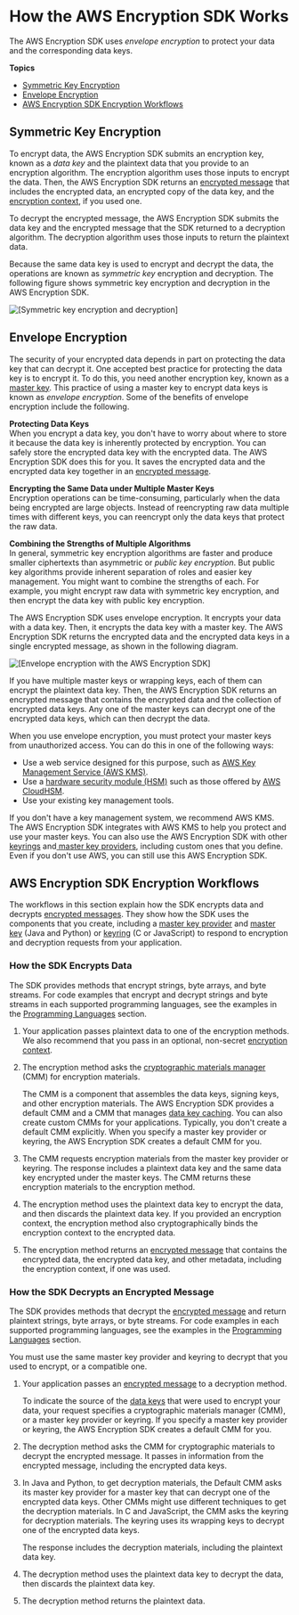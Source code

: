 # How the AWS Encryption SDK Works<a name="how-it-works"></a>

The AWS Encryption SDK uses *envelope encryption* to protect your data and the corresponding data keys\. 

**Topics**
+ [Symmetric Key Encryption](#symmetric-key-encryption)
+ [Envelope Encryption](#envelope-encryption)
+ [AWS Encryption SDK Encryption Workflows](#encryption-workflows)

## Symmetric Key Encryption<a name="symmetric-key-encryption"></a>

To encrypt data, the AWS Encryption SDK submits an encryption key, known as a *data key* and the plaintext data that you provide to an encryption algorithm\. The encryption algorithm uses those inputs to encrypt the data\. Then, the AWS Encryption SDK returns an [encrypted message](concepts.md#message) that includes the encrypted data, an encrypted copy of the data key, and the [encryption context](concepts.md#encryption-context), if you used one\. 

To decrypt the encrypted message, the AWS Encryption SDK submits the data key and the encrypted message that the SDK returned to a decryption algorithm\. The decryption algorithm uses those inputs to return the plaintext data\.

Because the same data key is used to encrypt and decrypt the data, the operations are known as *symmetric key* encryption and decryption\. The following figure shows symmetric key encryption and decryption in the AWS Encryption SDK\.

![\[Symmetric key encryption and decryption\]](http://docs.aws.amazon.com/encryption-sdk/latest/developer-guide/images/encryption-basics.png)

## Envelope Encryption<a name="envelope-encryption"></a>

The security of your encrypted data depends in part on protecting the data key that can decrypt it\. One accepted best practice for protecting the data key is to encrypt it\. To do this, you need another encryption key, known as a [master key](concepts.md#master-key)\. This practice of using a master key to encrypt data keys is known as *envelope encryption*\. Some of the benefits of envelope encryption include the following\.

**Protecting Data Keys**  
When you encrypt a data key, you don't have to worry about where to store it because the data key is inherently protected by encryption\. You can safely store the encrypted data key with the encrypted data\. The AWS Encryption SDK does this for you\. It saves the encrypted data and the encrypted data key together in an [encrypted message](concepts.md#message)\.

**Encrypting the Same Data under Multiple Master Keys**  
Encryption operations can be time\-consuming, particularly when the data being encrypted are large objects\. Instead of reencrypting raw data multiple times with different keys, you can reencrypt only the data keys that protect the raw data\. 

**Combining the Strengths of Multiple Algorithms**  
In general, symmetric key encryption algorithms are faster and produce smaller ciphertexts than asymmetric or *public key encryption*\. But public key algorithms provide inherent separation of roles and easier key management\. You might want to combine the strengths of each\. For example, you might encrypt raw data with symmetric key encryption, and then encrypt the data key with public key encryption\.

The AWS Encryption SDK uses envelope encryption\. It encrypts your data with a data key\. Then, it encrypts the data key with a master key\. The AWS Encryption SDK returns the encrypted data and the encrypted data keys in a single encrypted message, as shown in the following diagram\. 

![\[Envelope encryption with the AWS Encryption SDK\]](http://docs.aws.amazon.com/encryption-sdk/latest/developer-guide/images/envelope-encryption.png)

If you have multiple master keys or wrapping keys, each of them can encrypt the plaintext data key\. Then, the AWS Encryption SDK returns an encrypted message that contains the encrypted data and the collection of encrypted data keys\. Any one of the master keys can decrypt one of the encrypted data keys, which can then decrypt the data\. 

When you use envelope encryption, you must protect your master keys from unauthorized access\. You can do this in one of the following ways:
+ Use a web service designed for this purpose, such as [AWS Key Management Service \(AWS KMS\)](https://aws.amazon.com/kms/)\.
+ Use a [hardware security module \(HSM\)](https://en.wikipedia.org/wiki/Hardware_security_module) such as those offered by [AWS CloudHSM](https://aws.amazon.com/cloudhsm/)\.
+ Use your existing key management tools\.

If you don't have a key management system, we recommend AWS KMS\. The AWS Encryption SDK integrates with AWS KMS to help you protect and use your master keys\. You can also use the AWS Encryption SDK with other [keyrings](concepts.md#keyring) and[ master key providers](concepts.md#master-key-provider), including custom ones that you define\. Even if you don't use AWS, you can still use this AWS Encryption SDK\.

## AWS Encryption SDK Encryption Workflows<a name="encryption-workflows"></a>

The workflows in this section explain how the SDK encrypts data and decrypts [encrypted messages](concepts.md#message)\. They show how the SDK uses the components that you create, including a [master key provider](concepts.md#master-key-provider) and [master key](concepts.md#master-key) \(Java and Python\) or [keyring](concepts.md#keyring) \(C or JavaScript\) to respond to encryption and decryption requests from your application\.

### How the SDK Encrypts Data<a name="encrypt-workflow"></a>

The SDK provides methods that encrypt strings, byte arrays, and byte streams\. For code examples that encrypt and decrypt strings and byte streams in each supported programming languages, see the examples in the [Programming Languages](programming-languages.md) section\.

1. Your application passes plaintext data to one of the encryption methods\. We also recommend that you pass in an optional, non\-secret [encryption context](concepts.md#encryption-context)\. 

1. The encryption method asks the [cryptographic materials manager](concepts.md#crypt-materials-manager) \(CMM\) for encryption materials\. 

   The CMM is a component that assembles the data keys, signing keys, and other encryption materials\. The AWS Encryption SDK provides a default CMM and a CMM that manages [data key caching](data-key-caching.md)\. You can also create custom CMMs for your applications\. Typically, you don't create a default CMM explicitly\. When you specify a master key provider or keyring, the AWS Encryption SDK creates a default CMM for you\.

1. The CMM requests encryption materials from the master key provider or keyring\. The response includes a plaintext data key and the same data key encrypted under the master keys\. The CMM returns these encryption materials to the encryption method\.

1. The encryption method uses the plaintext data key to encrypt the data, and then discards the plaintext data key\. If you provided an encryption context, the encryption method also cryptographically binds the encryption context to the encrypted data\.

1. The encryption method returns an [encrypted message](concepts.md#message) that contains the encrypted data, the encrypted data key, and other metadata, including the encryption context, if one was used\.

### How the SDK Decrypts an Encrypted Message<a name="decrypt-workflow"></a>

The SDK provides methods that decrypt the [encrypted message](concepts.md#message) and return plaintext strings, byte arrays, or byte streams\. For code examples in each supported programming languages, see the examples in the [Programming Languages](programming-languages.md) section\.

You must use the same master key provider and keyring to decrypt that you used to encrypt, or a compatible one\.

1. Your application passes an [encrypted message](concepts.md#message) to a decryption method\.

   To indicate the source of the [data keys](concepts.md#DEK) that were used to encrypt your data, your request specifies a cryptographic materials manager \(CMM\), or a master key provider or keyring\. If you specify a master key provider or keyring, the AWS Encryption SDK creates a default CMM for you\.

1. The decryption method asks the CMM for cryptographic materials to decrypt the encrypted message\. It passes in information from the encrypted message, including the encrypted data keys\.

1. In Java and Python, to get decryption materials, the Default CMM asks its master key provider for a master key that can decrypt one of the encrypted data keys\. Other CMMs might use different techniques to get the decryption materials\. In C and JavaScript, the CMM asks the keyring for decryption materials\. The keyring uses its wrapping keys to decrypt one of the encrypted data keys\. 

   The response includes the decryption materials, including the plaintext data key\.

1. The decryption method uses the plaintext data key to decrypt the data, then discards the plaintext data key\. 

1. The decryption method returns the plaintext data\.